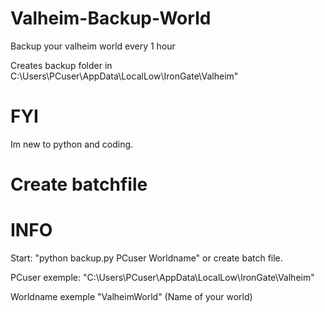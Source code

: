 # Valheim-Backup-World
Backup your valheim world every 1 hour

Creates backup folder in C:\Users\PCuser\AppData\LocalLow\IronGate\Valheim"

# FYI
Im new to python and coding.


# Create batchfile


# INFO
Start: "python backup.py PCuser Worldname" or create batch file.

PCuser exemple: "C:\Users\PCuser\AppData\LocalLow\IronGate\Valheim"

Worldname exemple "ValheimWorld" (Name of your world) 

